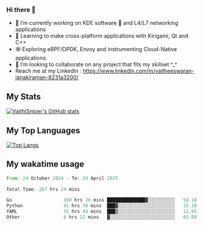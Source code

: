 ### Hi there 👋

- 🔭 I’m currently working on KDE software 💓 and L4/L7 networking applications 
- 📖 Learning to make cross-platform applications with Kirigami, Qt and C++
- 🕸️ Exploring eBPF/DPDK, Envoy and instrumenting Cloud-Native applications. 
- 👯 I’m looking to collaborate on any project that fits my skillset ^_^
- Reach me at my LinkedIn : https://www.linkedin.com/in/vaitheeswaran-janakiraman-8231a3200/

## My Stats
[![VaithiSniper's GitHub stats](https://github-readme-stats.vercel.app/api?username=VaithiSniper&hide=stars&theme=radical)](https://github.com/anuraghazra/github-readme-stats)

## My Top Languages

[![Top Langs](https://github-readme-stats.vercel.app/api/top-langs/?username=VaithiSniper&layout=compact)](https://github.com/anuraghazra/github-readme-stats)

## My wakatime usage

<!--START_SECTION:waka-->

```rust
From: 24 October 2024 - To: 24 April 2025

Total Time: 267 hrs 24 mins

Go                   160 hrs 26 mins ██████████████▓░░░░░░░░░░   58.18 %
Python               41 hrs 38 mins  ███▓░░░░░░░░░░░░░░░░░░░░░   15.10 %
YAML                 35 hrs 43 mins  ███▒░░░░░░░░░░░░░░░░░░░░░   12.95 %
Other                8 hrs 22 mins   ▓░░░░░░░░░░░░░░░░░░░░░░░░   03.04 %
```

<!--END_SECTION:waka-->
